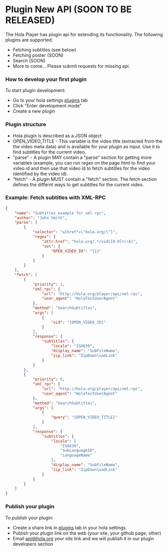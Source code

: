 # Plugin New API (SOON TO BE RELEASED)

The Hola Player has plugin api for extending its functionality.
The following plugins are supported:
* Fetching subtitles (see below)
* Fetching poster (SOON)
* Search (SOON)
* More to come... Please submit requests for missing api.

### How to develop your first plugin
To start plugin development:
* Go to your hola settings [plugins](http://hola.org/access/my/settings#plugins) tab
* Click "Enter development mode"
* Create a new plugin

### Plugin structure
- Hola plugin is described as a JSON object
- OPEN_VIDEO_TITLE - This variable is the video title (extracted from the the video meta data) and is available for your plugin as input. Use it to find subtitles for the current video.
- "parse" - A plugin MAY contain a "parse" section for getting more variables (example, you can run regex on the page html to find your video id and then use that video id to fetch subtitles for the video identified by the video id).
- "fetch" - A plugin MUST contain a "fetch" section. The fetch section defines the differnt ways to get subtitles for the current video.

### Example: Fetch subtitles with XML-RPC
```json
{
	"name": "Subtitles example for xml-rpc",
	"author": "John Smith",
	"parse": [
		{
			"selector": "a[href*=\"hola.org/\"]",
			"regex": {
				"attr.href": "hola.org/.*/vid([0-9]+\\b)",
				"set": {
					"OPEN_VIDEO_ID": "{1}"
				}
			}
		}
	],
	"fetch": [
		{
			"priority": 1,
			"xml_rpc": {
				"url": "http://hola.org/player/api/xml-rpc",
				"user_agent": "HolaTestUserAgent"
			},
			"method": "SearchSubtitles",
			"args": [
				{
					"vid": "{OPEN_VIDEO_ID}"
				}
			],
			"response": {
				"subtitles": {
					"locale": "ISO639",
					"display_name": "SubFileName",
					"zip_link": "ZipDownloadLink"
				}
			}
		},
		{
			"priority": 0,
			"xml_rpc": {
				"url": "http://hola.org/player/api/xml-rpc",
				"user_agent": "HolaTestUserAgent"
			},
			"method": "SearchSubtitles",
			"args": [
				{
					"query": "{OPEN_VIDEO_TITLE}"
				}
			],
			"response": {
				"subtitles": {
					"locale": [
						"ISO639",
						"SubLanguageID",
						"LanguageName"
					],
					"display_name": "SubFileName",
					"zip_link": "ZipDownloadLink"
				}
			}
		}
	]
}
```

### Publish your plugin
To publish your plugin:
* Create a share link in [plugins](http://hola.org/access/my/settings#plugins) tab in your hola settings.
* Publish your plugin link on the web (your site, your github page, other)
* Email [api@hola.org](mailto:api@hola.org) your site link and we will publish it in our plugin developers section

